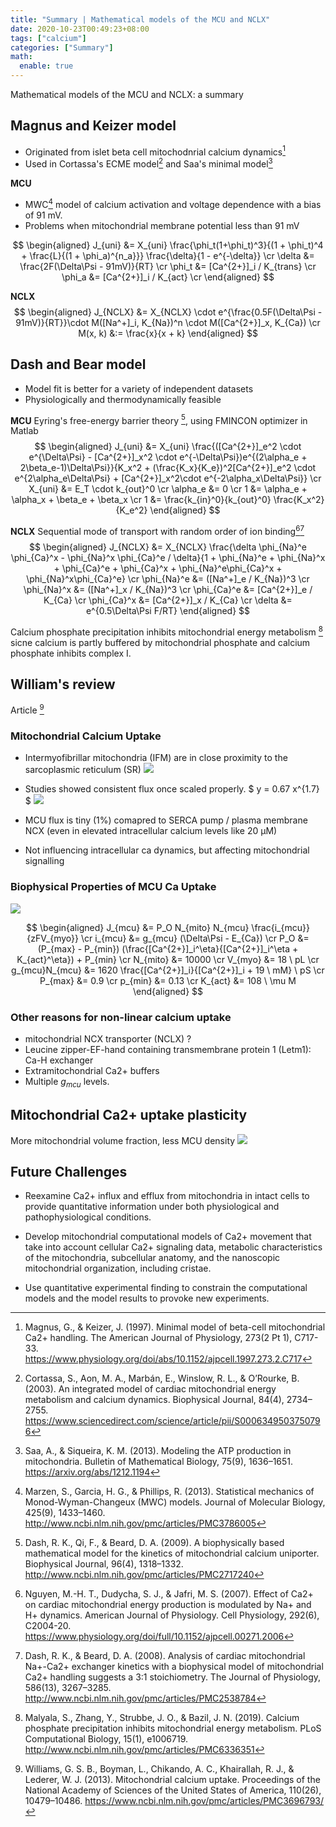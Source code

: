 ```yaml
---
title: "Summary | Mathematical models of the MCU and NCLX"
date: 2020-10-23T00:49:23+08:00
tags: ["calcium"]
categories: ["Summary"]
math:
  enable: true
---
```


Mathematical models of the MCU and NCLX: a summary

<!--more-->

## Magnus and Keizer model
* Originated from islet beta cell mitochodnrial calcium dynamics[^Magnus1997]
* Used in Cortassa's ECME model[^Cortassa2003] and Saa's minimal model[^Saa2013]

**MCU**

* MWC[^Marzen2013] model of calcium activation and voltage dependence with a bias of 91 mV.
* Problems when mitochondrial membrane potential less than 91 mV

$$
\begin{aligned}
  J_{uni} &= X_{uni} \frac{\phi_t(1+\phi_t)^3}{(1 + \phi_t)^4 + \frac{L}{(1 + \phi_a)^{n_a}}} \frac{\delta}{1 - e^{-\delta}}  \cr
  \delta &= \frac{2F(\Delta\Psi - 91mV)}{RT}  \cr
  \phi_t &= [Ca^{2+}]_i / K_{trans}  \cr
  \phi_a &= [Ca^{2+}]_i / K_{act}    \cr
\end{aligned}
$$

**NCLX**
$$
\begin{aligned}
  J_{NCLX} &= X_{NCLX} \cdot e^{\frac{0.5F(\Delta\Psi - 91mV)}{RT}}\cdot M([Na^+]_i, K_{Na})^n \cdot M([Ca^{2+}]_x, K_{Ca})   \cr
  M(x, k) &:= \frac{x}{x + k}
\end{aligned}
$$


## Dash and Bear model
* Model fit is better for a variety of independent datasets
* Physiologically and thermodynamically feasible

**MCU**
Eyring's free-energy barrier theory [^Dash2009], using FMINCON optimizer in Matlab
$$
\begin{aligned}
J_{uni} &= X_{uni} \frac{([Ca^{2+}]_e^2 \cdot e^{\Delta\Psi} - [Ca^{2+}]_x^2 \cdot e^{-\Delta\Psi})e^{(2\alpha_e + 2\beta_e-1)\Delta\Psi}}{K_x^2 + (\frac{K_x}{K_e})^2[Ca^{2+}]_e^2 \cdot e^{2\alpha_e\Delta\Psi} + [Ca^{2+}]_x^2\cdot e^{-2\alpha_x\Delta\Psi}}  \cr
X_{uni} &= E_T \cdot k_{out}^0  \cr
\alpha_e &= 0  \cr
1 &= \alpha_e + \alpha_x + \beta_e + \beta_x  \cr
1 &= \frac{k_{in}^0}{k_{out}^0} \frac{K_x^2}{K_e^2}
\end{aligned}
$$

**NCLX**
Sequential mode of transport with random order of ion binding[^Nguyen2007][^Dash2008]
$$
\begin{aligned}
  J_{NCLX} &= X_{NCLX} \frac{\delta \phi_{Na}^e \phi_{Ca}^x - \phi_{Na}^x \phi_{Ca}^e / \delta}{1 + \phi_{Na}^e + \phi_{Na}^x + \phi_{Ca}^e + \phi_{Ca}^x + \phi_{Na}^e\phi_{Ca}^x + \phi_{Na}^x\phi_{Ca}^e}  \cr
  \phi_{Na}^e &= ([Na^+]_e / K_{Na})^3  \cr
  \phi_{Na}^x &= ([Na^+]_x / K_{Na})^3  \cr
  \phi_{Ca}^e &= [Ca^{2+}]_e / K_{Ca}  \cr
  \phi_{Ca}^x &= [Ca^{2+}]_x / K_{Ca}  \cr
  \delta &= e^{0.5\Delta\Psi F/RT}
\end{aligned}
$$

Calcium phosphate precipitation inhibits mitochondrial energy metabolism [^Malyala2019] sicne calcium is partly buffered by mitochondrial phosphate and calcium phosphate inhibits complex I.

## William's review

Article [^Williams2013]

### Mitochondrial Calcium Uptake
* Intermyofibrillar mitochondria (IFM) are in close proximity to the sarcoplasmic reticulum (SR)
![](https://www.ncbi.nlm.nih.gov/pmc/articles/PMC3696793/bin/pnas.1300410110fig01.jpg)

* Studies showed consistent flux once scaled properly. $ y = 0.67 x^{1.7} $
![](https://www.ncbi.nlm.nih.gov/pmc/articles/PMC3696793/bin/pnas.1300410110fig02.jpg)

* MCU flux is tiny (1%) comapred to SERCA pump / plasma membrane NCX (even in elevated intracellular calcium levels like 20 μM)
* Not influencing intracellular ca dynamics, but affecting mitochondrial signalling

### Biophysical Properties of MCU Ca Uptake

![](https://www.ncbi.nlm.nih.gov/pmc/articles/PMC3696793/bin/pnas.1300410110fig03.jpg)

$$
\begin{aligned}
  J_{mcu} &= P_O N_{mito} N_{mcu} \frac{i_{mcu}}{zFV_{myo}}  \cr
  i_{mcu} &= g_{mcu} (\Delta\Psi - E_{Ca})  \cr
  P_O &= (P_{max} - P_{min}) (\frac{[Ca^{2+}]_i^\eta}{[Ca^{2+}]_i^\eta + K_{act}^\eta}) + P_{min}   \cr
  N_{mito} &= 10000  \cr
  V_{myo} &= 18 \ pL \cr
  g_{mcu}N_{mcu} &= 1620 \frac{[Ca^{2+}]_i}{[Ca^{2+}]_i + 19 \ mM} \ pS \cr
  P_{max} &= 0.9  \cr
  p_{min} &= 0.13 \cr
  K_{act} &= 108 \ \mu M
\end{aligned}
$$

### Other reasons for non-linear calcium uptake
* mitochondrial NCX transporter (NCLX) ?
* Leucine zipper-EF-hand containing transmembrane protein 1 (Letm1): Ca-H exchanger
* Extramitochondrial Ca2+ buffers
* Multiple $g_{mcu}$ levels.

## Mitochondrial Ca2+ uptake plasticity
More mitochondrial volume fraction, less MCU density
![](https://www.ncbi.nlm.nih.gov/pmc/articles/PMC3696793/bin/pnas.1300410110fig04.jpg)

## Future Challenges

* Reexamine Ca2+ influx and efflux from mitochondria in intact cells to provide quantitative information under both physiological and pathophysiological conditions.

* Develop mitochondrial computational models of Ca2+ movement that take into account cellular Ca2+ signaling data, metabolic characteristics of the mitochondria, subcellular anatomy, and the nanoscopic mitochondrial organization, including cristae.

* Use quantitative experimental finding to constrain the computational models and the model results to provoke new experiments.

[^Magnus1997]: Magnus, G., & Keizer, J. (1997). Minimal model of beta-cell mitochondrial Ca2+ handling. The American Journal of Physiology, 273(2 Pt 1), C717-33. https://www.physiology.org/doi/abs/10.1152/ajpcell.1997.273.2.C717

[^Saa2013]: Saa, A., & Siqueira, K. M. (2013). Modeling the ATP production in mitochondria. Bulletin of Mathematical Biology, 75(9), 1636–1651. https://arxiv.org/abs/1212.1194

[^Cortassa2003]: Cortassa, S., Aon, M. A., Marbán, E., Winslow, R. L., & O’Rourke, B. (2003). An integrated model of cardiac mitochondrial energy metabolism and calcium dynamics. Biophysical Journal, 84(4), 2734–2755. https://www.sciencedirect.com/science/article/pii/S0006349503750796

[^Marzen2013]: Marzen, S., Garcia, H. G., & Phillips, R. (2013). Statistical mechanics of Monod-Wyman-Changeux (MWC) models. Journal of Molecular Biology, 425(9), 1433–1460. http://www.ncbi.nlm.nih.gov/pmc/articles/PMC3786005

[^Dash2008]: Dash, R. K., & Beard, D. A. (2008). Analysis of cardiac mitochondrial Na+-Ca2+ exchanger kinetics with a biophysical model of mitochondrial Ca2+ handling suggests a 3:1 stoichiometry. The Journal of Physiology, 586(13), 3267–3285. http://www.ncbi.nlm.nih.gov/pmc/articles/PMC2538784

[^Dash2009]: Dash, R. K., Qi, F., & Beard, D. A. (2009). A biophysically based mathematical model for the kinetics of mitochondrial calcium uniporter. Biophysical Journal, 96(4), 1318–1332. http://www.ncbi.nlm.nih.gov/pmc/articles/PMC2717240

[^Nguyen2007]: Nguyen, M.-H. T., Dudycha, S. J., & Jafri, M. S. (2007). Effect of Ca2+ on cardiac mitochondrial energy production is modulated by Na+ and H+ dynamics. American Journal of Physiology. Cell Physiology, 292(6), C2004-20. https://www.physiology.org/doi/full/10.1152/ajpcell.00271.2006

[^Malyala2019]: Malyala, S., Zhang, Y., Strubbe, J. O., & Bazil, J. N. (2019). Calcium phosphate precipitation inhibits mitochondrial energy metabolism. PLoS Computational Biology, 15(1), e1006719. http://www.ncbi.nlm.nih.gov/pmc/articles/PMC6336351

[^Williams2013]: Williams, G. S. B., Boyman, L., Chikando, A. C., Khairallah, R. J., & Lederer, W. J. (2013). Mitochondrial calcium uptake. Proceedings of the National Academy of Sciences of the United States of America, 110(26), 10479–10486. https://www.ncbi.nlm.nih.gov/pmc/articles/PMC3696793/
